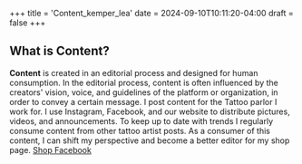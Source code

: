 +++
title = 'Content_kemper_lea'
date = 2024-09-10T10:11:20-04:00
draft = false
+++
## What is Content?

**Content** is created in an editorial process and designed for human consumption. In the editorial process, content is often influenced by the creators' vision, voice, and guidelines of the platform or organization, in order to convey a certain message. I post content for the Tattoo parlor I work for. I use Instagram, Facebook, and our website to distribute pictures, videos, and announcements. To keep up to date with trends I regularly consume content from other tattoo artist posts. As a consumer of this content, I can shift my perspective and become a better editor for my shop page. [Shop Facebook](https://www.facebook.com/profile.php?id=61560055360761)



